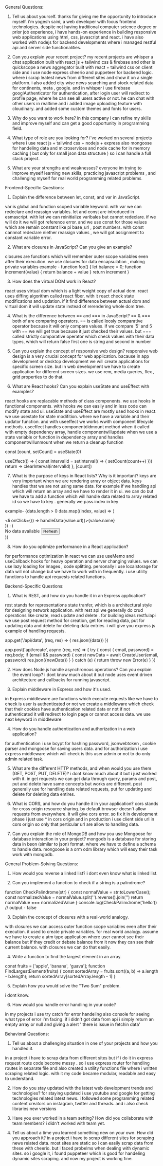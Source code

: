 General Questions:

1. Tell us about yourself.
thanks for giving me the opportunity to introduce myself. i'm yogesh saini, a web developer with focus frontend technologies. 
despite not having traditional computer science degree or prior job experience, i have hands-on experience in building responsive web applications using html, css, javascript and react.
i have also worked with nodejs for backend developments where i managed restful api and server side functionalities.

2. Can you explain your recent project?
my recent projects are whisper a chat application built with react js + tailwind css & firebase  and other is quickscope a news aggregator built with react + tailwind css on client side and i use node express cheerio and puppeteer for backend logic. where i scrap leatest news from different sites and show it on a single platform. i also added city wise news searching and stock related data for continents, meta , google.
and in whisper i use firebase googlAuthenticator for authentication, after login user will redirect to profile page, where he can see all users active or not. he can chat with other users in realtime and i added image uploading feature with cloudinary. and added some custom themes and fonts for users.

3. Why do you want to work here?
in this company i can refine my skills and improve myself and can get a good opportunity in programming field.

4. What type of role are you looking for?
i've worked on several projects where i use react js + tailwind css + nodejs + express also mongoose for handeling data and microservices and node cache for in memory caching ( but only for small json data structure ) 
so i can handle a full stack project.

5. What are your strengths and weaknesses?
everyone im trying to improve myself learning new skills, practicing javascript problems , and challenging myself for real world programming related problems. 



Frontend-Specific Questions:

1. Explain the difference between let, const, and var in JavaScript.

var is global and function scoped variable keyword. with var we can redeclare and reassign variables. 
let and const are introduced in esmascript. with let we can reinitialize varibales but cannot redeclare. if we will do it we will got reference error. 
and we use const for those values which are remain constant like pi base_url , post numbers. with const cannnot redeclare niether reassign values , we will got assignment to constant variable error.

2. What are closures in JavaScript? Can you give an example?

closures are functions which will remember outer scope variables even after their execution.
we use closures for data encapsulation , making private variables
 example - 
    function foo() {
        let balance = 0;
        function increment(value) {
            return balance + value
        }
        return increment
    }

3. How does the virtual DOM work in React?

react uses virtual dom which is a light weight copy of actual dom. react uses diffing algorithm called react fiber. with it react check state modifications and updation. if it find difference between actual dom and virtual dom it will update state instead of rerendering whole dom tree.

4. What is the difference between == and === in JavaScript?
== & === both of are comparing operators. == is called loosly comparative operator because it will only compare values. if we compare '5' and 5 with == we will get true because it just checked their values. but === called strictly comparative operator which check values with their data types, which will return false first one is string and second in number

5. Can you explain the concept of responsive web design?
responsive web design is a very crucial concept for web application. bacause in app development or desktop development we will create applications for specific screen size. but in web development we have to create application for different screen sizes. we use rem, media queries, flex , grid properties to do that.

6. What are React hooks? Can you explain useState and useEffect with examples?

react hooks are replacable methods of class components. we use hooks in functional components. with hooks we can easily and in less code can modify state and ui. useState and useEffect are mostly used hooks in react. we use usestate for state modifition. where we have a variable and their updator function. and with useeffect we works wwith component lifecycle methods. useeffect handles componentdidmount method when it called with empty dependency array, handle componentwillupdate when we use a state variable or function in dependency array and handles componentwillunmount when we return a cleanup function

const [count, setCount] = useState(0)

useEffect(() => {
    const intervalId = setInterval(( => {
        setCount(count++)
    }))
    return => clearInterval(intervalId)
}, [count])

7. What is the purpose of keys in React lists? Why is it important?
keys are very important when we are rendering array or object data. keys handles that we are not using same data. for example if we handling api which will return an array and we have to render it in ui. we can do but we have to add a function which will handle data related to array related id so we have to key . generally we pass index in key

example- {data.length > 0 data.map((index, value) => (
    <div key={index}>
     <li onClick={() => handleData(value.url)}>{value.name}</li>
    </div>)) : (<div>No data available <button onClick={fetchData}>Refresh </button> </div>)}

8. How do you optimize performance in a React application?

for performance optimization in react we can use useMemo and useCallback hooks for heavy operation and nerver changing values. we can use lazy loading for images , code splitting. personally i use localstorage for data will not change but we have to work with in frequently. i use utility functions to handle api requests related functions.


Backend-Specific Questions:

1. What is REST, and how do you handle it in an Express application?

rest stands for representations state tranfer, which is a architectural style for designing network application. with rest api we generally do crud operations like create, read update and delete . for building ideas restfulapi we use post request method for creation, get for reading data, put for updating data and delete for deleting data entries.
i will give you express js example of handling requests.

app.get('/api/data', (req, res) => {
    res.json({data})
})

app.post('api/create', async (req, res) => {
    try {
        const { email, password} = req.body;
    if (email && password) {
        const newData = await CreateUser(email, password)
        res.json({newData})
    }
    }
    catch (e) {
        return throw new Error(e)
    }
})


2. How does Node.js handle asynchronous operations? Can you explain the event loop?
  i dont know much about it but node uses event driven architecture and callbacks for running javascript. 

  3. Explain middleware in Express and how it's used.

  in Express middleware are functions which execute requests 
  like we have to check is user is authenticated or not we create a middleware which check that  their cookies have authentication related data or not if not authenticated it will redirect to login page or cannot access data. we use next keyword in middleware

  4. How do you handle authentication and authorization in a web application?

  for authentication i use bcypt for hashing password, jsonwebtoken , cookie parser and mongoose for saving users data.
  and for authorization i use express middleware which will check is this user admin or not to do only admin related task.

  5. What are the different HTTP methods, and when would you use them (GET, POST, PUT, DELETE)?
    i dont know much about it but i just worked with it. in get requests we can get data through query, params and post, put and delete have same concepts but works are different. post generally use for handling data related requests, put for updating and delete for deleting data entires.

 6. What is CORS, and how do you handle it in your application?
 cors stands for cross origin resource sharing. by default browser doesn't allow requests from everywhere. it will give cors error. so fix it in development phase i just use * in cors origin and in production i use client side url in cors origin so only that perticular url are allow to handling data.

 7. Can you explain the role of MongoDB and how you use Mongoose for database interaction in your project?
 mongodb is a database for storing data in bson (similar to json) format. where we have to define a schema to handle data. mongoose is a orm odm library which will easy their task work with mongodb. 

 General Problem-Solving Questions:

1. How would you reverse a linked list?
   i dont even know what is linked list.

2. Can you implement a function to check if a string is a palindrome?

function CheckPalindrome(str) {
    const normalValue = str.toLowerCase();
    const normalizedValue = normalValue.split('').reverse().join('')
    return normalValue === normalizedValue
}
console.log(CheckPalimdrome('hello')) // output - false

3. Explain the concept of closures with a real-world analogy.

with closures we can access outer function scope variables even after their execution. it used to create private variables. for real world analogy. assume we have to create a atm type application where user cannot see their balance but if they credit or debate balance from it now they can see their current balance. with closures we can do that easily.

4. Write a function to find the largest element in an array.

const fruits = ['apple', 'banana', 'guava'];
function FindLargestElement(fruits) {
    const sortedArray = fruits.sort((a, b) => a.length - b.length);
    return sortedArray[sortedArray.length - 1]
} 

5. Explain how you would solve the "Two Sum" problem.

 i dont know.

 6. How would you handle error handling in your code?

 in my projects i use try catch for error handeling also console for seeing what type of error i'm facing.
 if i didn't got data from api i simply return an empty array or null and giving a alert ' there is  issue in fetchin data'



 Behavioral Questions:

1. Tell us about a challenging situation in one of your projects and how you handled it.

in a project i have to scrap data from different sites but if i do it in express request route code become messy . so i use express router for handling routes in separate file and also created a utility functions file where i written scraping related logic. with it my code became modular, readable and easy to understand.

2. How do you stay updated with the latest web development trends and technologies?
for staying updated i use youtube and google for getting technologies related latest news. i followed some programming related content creators on instagram, twitter and threads. and i also check libraries new versions

3. Have you ever worked in a team setting? How did you collaborate with team members?
 i didn't worked with team yet.


4. Tell us about a time you learned something new on your own. How did you approach it?
in a project i have to scrap different sites for scraping news related data. most sites are static so i can easily scrap data from these with cheerio. but i faced probelms when dealing with dynamic sites. so i google it, i found puppeteer which is good for handeling dynamic sites scraping. and now my project is working fine.